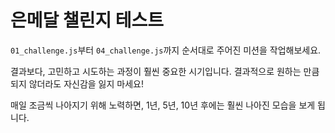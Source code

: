 # 은메달 챌린지 테스트

`01_challenge.js`부터 `04_challenge.js`까지 순서대로 주어진 미션을 작업해보세요.

결과보다, 고민하고 시도하는 과정이 훨씬 중요한 시기입니다. 결과적으로 원하는 만큼 되지 않더라도 자신감을 잃지 마세요!

매일 조금씩 나아지기 위해 노력하면, 1년, 5년, 10년 후에는 훨씬 나아진 모습을 보게 됩니다.
